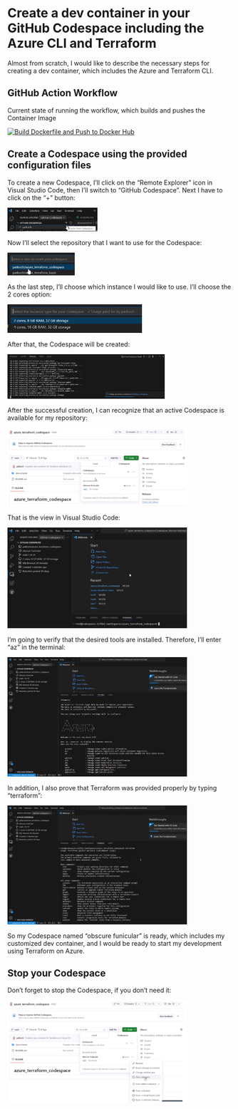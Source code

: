 ﻿# Create a dev container in your GitHub Codespace including the Azure CLI and Terraform

Almost from scratch, I would like to describe the necessary steps for creating a dev container, which includes the Azure and Terraform CLI.

## GitHub Action Workflow

Current state of running the workflow, which builds and pushes the Container Image

[![Build Dockerfile and Push to Docker Hub](https://github.com/patkoch/azure_terraform_codespace/actions/workflows/build.yml/badge.svg)](https://github.com/patkoch/azure_terraform_codespace/actions/workflows/build.yml)

## Create a Codespace using the provided configuration files

To create a new Codespace, I’ll click on the “Remote Explorer” icon in Visual Studio Code, then I’ll switch to “GitHub Codespace”. Next I have to click on the “+” button:

<p align="left">
  <img src="pictures/06_create_new_cs.png" width="40%" height="30%" title="create_new_cs">
</p>

Now I’ll select the repository that I want to use for the Codespace:

<p align="left">
  <img src="pictures/07_create_new_cs_select_repo.png" width="30%" height="20%" title="create_new_cs_select_repo">
</p>

As the last step, I’ll choose which instance I would like to use. I’ll choose the 2 cores option:

<p align="left">
  <img src="pictures/07_create_new_cs_select_instance.png" width="60%" height="40%" title="07_create_new_cs_select_instance">
</p>

After that, the Codespace will be created:

<p align="left">
  <img src="pictures/08_building_dev_container.png" width="70%" height="50%" title="08_building_dev_container">
</p>

After the successful creation, I can recognize that an active Codespace is available for my repository:

<p align="left">
  <img src="pictures/09_git_repo_cs.png" width="80%" height="60%" title="09_git_repo_cs">
</p>

That is the view in Visual Studio Code:

<p align="left">
  <img src="pictures/10_finished_cs.png" width="80%" height="60%" title="10_finished_cs">
</p>

I’m going to verify that the desired tools are installed. Therefore, I’ll enter “az” in the terminal:

<p align="left">
  <img src="pictures/11_finished_cs_azure.png" width="80%" height="60%" title="11_finished_cs_azure">
</p>

In addition, I also prove that Terraform was provided properly by typing “terraform”:

<p align="left">
  <img src="pictures/12_finished_cs_terraform.png" width="80%" height="60%" title="12_finished_cs_terraform">
</p>

So my Codespace named “obscure funicular” is ready, which includes my customized dev container, and I would be ready to start my development using Terraform on Azure.

## Stop your Codespace

Don’t forget to stop the Codespace, if you don’t need it:

<p align="left">
  <img src="pictures/13_stop_cs.png" width="80%" height="60%" title="13_stop_cs">
</p>
